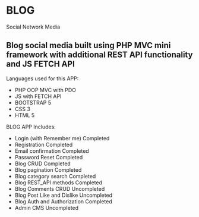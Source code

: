 # BLOG
Social Network Media

## Blog social media built using PHP MVC mini framework with additional REST API functionality and JS FETCH API

Languages used for this APP:
  - PHP OOP MVC with PDO
  - JS with FETCH API
  - BOOTSTRAP 5
  - CSS 3
  - HTML 5

BLOG APP Includes:
  - Login (with Remember me)    Completed
  - Registration                Completed
  - Email confirmation          Completed
  - Password Reset              Completed
  - Blog CRUD                   Completed
  - Blog pagination             Completed
  - Blog category search        Completed
  - Blog REST_API methods       Completed
  - Blog Comments CRUD          Uncompleted
  - Blog Post Like and Dislike  Uncompleted
  - Blog Auth and Authorization Completed
  - Admin CMS                   Uncompleted
